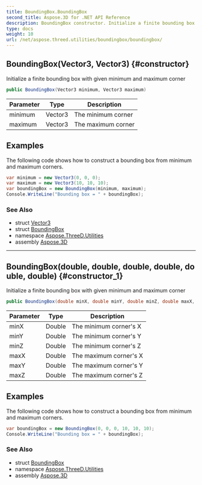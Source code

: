 ```yaml
---
title: BoundingBox.BoundingBox
second_title: Aspose.3D for .NET API Reference
description: BoundingBox constructor. Initialize a finite bounding box with given minimum and maximum corner
type: docs
weight: 10
url: /net/aspose.threed.utilities/boundingbox/boundingbox/
---
```

## BoundingBox(Vector3, Vector3) {#constructor}

Initialize a finite bounding box with given minimum and maximum corner

```csharp
public BoundingBox(Vector3 minimum, Vector3 maximum)
```

| Parameter | Type | Description |
| --- | --- | --- |
| minimum | Vector3 | The minimum corner |
| maximum | Vector3 | The maximum corner |

## Examples

The following code shows how to construct a bounding box from minimum and maximum corners.

```csharp
var minimum = new Vector3(0, 0, 0);
var maximum = new Vector3(10, 10, 10);
var boundingBox = new BoundingBox(minimum, maximum);
Console.WriteLine("Bounding box = " + boundingBox);
```

### See Also

* struct [Vector3](../../vector3/)
* struct [BoundingBox](../)
* namespace [Aspose.ThreeD.Utilities](../../boundingbox/)
* assembly [Aspose.3D](../../../)

---

## BoundingBox(double, double, double, double, double, double) {#constructor_1}

Initialize a finite bounding box with given minimum and maximum corner

```csharp
public BoundingBox(double minX, double minY, double minZ, double maxX, double maxY, double maxZ)
```

| Parameter | Type | Description |
| --- | --- | --- |
| minX | Double | The minimum corner's X |
| minY | Double | The minimum corner's Y |
| minZ | Double | The minimum corner's Z |
| maxX | Double | The maximum corner's X |
| maxY | Double | The maximum corner's Y |
| maxZ | Double | The maximum corner's Z |

## Examples

The following code shows how to construct a bounding box from minimum and maximum corners.

```csharp
var boundingBox = new BoundingBox(0, 0, 0, 10, 10, 10);
Console.WriteLine("Bounding box = " + boundingBox);
```

### See Also

* struct [BoundingBox](../)
* namespace [Aspose.ThreeD.Utilities](../../boundingbox/)
* assembly [Aspose.3D](../../../)


